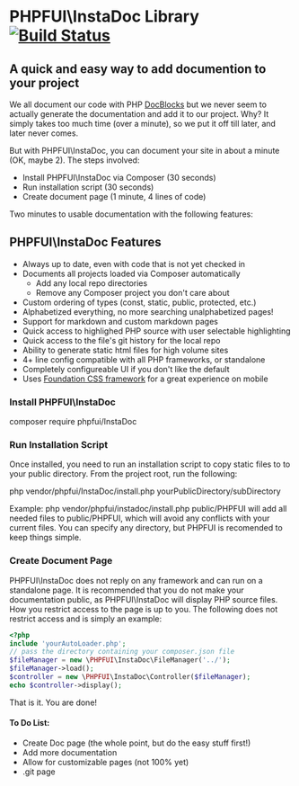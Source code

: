 # PHPFUI\InstaDoc Library [![Build Status](https://travis-ci.org/phpfui/InstaDoc.png?branch=master)](https://travis-ci.org/phpfui/InstaDoc)

## A quick and easy way to add documention to your project

We all document our code with PHP [DocBlocks](https://en.wikipedia.org/wiki/PHPDoc) but we never seem to actually generate the documentation and add it to our project. Why? It simply takes too much time (over a minute), so we put it off till later, and later never comes.

But with PHPFUI\InstaDoc, you can document your site in about a minute (OK, maybe 2). The steps involved:
 * Install PHPFUI\InstaDoc via Composer (30 seconds)
 * Run installation script (30 seconds)
 * Create document page (1 minute, 4 lines of code)

 Two minutes to usable documentation with the following features:

## PHPFUI\InstaDoc Features
 * Always up to date, even with code that is not yet checked in
 * Documents all projects loaded via Composer automatically
	* Add any local repo directories
	* Remove any Composer project you don't care about
 * Custom ordering of types (const, static, public, protected, etc.)
 * Alphabetized everything, no more searching unalphabetized pages!
 * Support for markdown and custom markdown pages
 * Quick access to highlighed PHP source with user selectable highlighting
 * Quick access to the file's git history for the local repo
 * Ability to generate static html files for high volume sites
 * 4+ line config compatible with all PHP frameworks, or standalone
 * Completely configureable UI if you don't like the default
 * Uses [Foundation CSS framework](https://get.foundation) for a great experience on mobile

### Install PHPFUI\InstaDoc
composer require phpfui/InstaDoc

### Run Installation Script
Once installed, you need to run an installation script to copy static files to to your public directory.  From the project root, run the following:

php vendor/phpfui/InstaDoc/install.php yourPublicDirectory/subDirectory

Example: php vendor/phpfui/instadoc/install.php public/PHPFUI will add all needed files to public/PHPFUI, which will avoid any conflicts with your current files.  You can specify any directory, but PHPFUI is recomended to keep things simple.

### Create Document Page
PHPFUI\InstaDoc does not reply on any framework and can run on a standalone page. It is recommended that you do not make your documentation public, as PHPFUI\InstaDoc will display PHP source files. How you restrict access to the page is up to you.  The following does not restrict access and is simply an example:

```php
<?php
include 'yourAutoLoader.php';
// pass the directory containing your composer.json file
$fileManager = new \PHPFUI\InstaDoc\FileManager('../');
$fileManager->load();
$controller = new \PHPFUI\InstaDoc\Controller($fileManager);
echo $controller->display();
```
That is it. You are done!

#### To Do List:

 * Create Doc page (the whole point, but do the easy stuff first!)
 * Add more documentation
 * Allow for customizable pages (not 100% yet)
 * .git page
